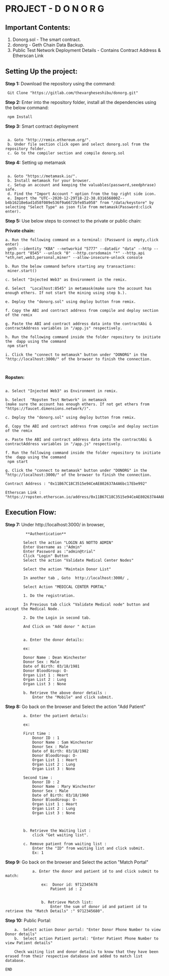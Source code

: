 # PROJECT   - D O N O R G

## Important Contents:

1.  Donorg.sol - The smart contract.
2.  donorg - Geth Chain Data Backup.
3.  Public Test Network Deployment Details - Contains Contract Address & Etherscan Link


## Setting Up the project:


**Step 1:** Download the repository using the command:  
```
 Git Clone "https://gitlab.com/thevargheseshibu/donorg.git"  

 ```


**Step 2:** Enter into the repository folder, install all the dependencies using the below command: 
```
 npm Install  
 ```


**Step 3:** Smart contract deployment
```

 a. Goto "http://remix.ethereum.org/". 
 b. Under file section click open and select donorg.sol from the repository folder.
 c. Go to the compiler section and compile donorg.sol

 ```

 
**Step 4:** Setting up metamask 
```

 a. Goto "https://metamask.io/". 
 b. Install metamask for your browser.
 c. Setup an account and keeping the valuables(password,seedphrase) safe.
 d. Find the "Import Account " option from the top right side icon.
 e. Import the "UTC--2020-12-29T18-22-38.831656800Z--b4b16218e6ad1d58f089e536f9a6672bfe85a958" from "/data/keystore" by selecting "Select Type" as json file from metamask(Password:click enter).

 ```



**Step 5:** Use below steps to connect to the private or public chain:  

**Private chain:** 
```
a. Run the following command on a terminal: (Password is empty,click enter)
 geth --identity "KBA" --networkid "5777" --datadir "data" --http --http.port "8545" --unlock "0" --http.corsdomain "*" --http.api "eth,net,web3,personal,miner" --allow-insecure-unlock console

b. Run the below command before starting any transactions:
 miner.start()

c. Select "Injected Web3" as Environment in the remix.

d. Select  "Localhost:8545" in metamask(make sure the account has enough ethers. If not start the mining using step b.).

e. Deploy the "donorg.sol" using deploy button from remix.

f. Copy the ABI and contract address from compile and deploy section of the remix

g. Paste the ABI and contract address data into the contractAbi & contractAddress variables in "/app.js" respectively.

h. Run the following command inside the folder repository to initiate the  dapp using the command  
 npm start

i. Click the "connect to metamask" button under "DONORG" in the "http://localhost:3000/" of the browser to finish the connection.



```
 

**Ropsten:**  
```

a. Select "Injected Web3" as Environment in remix.

b. Select  "Ropsten Test Network" in metamask
(make sure the account has enough ethers. If not get ethers from "https://faucet.dimensions.network/)".

c. Deploy the "donorg.sol" using deploy button from remix.

d. Copy the ABI and contract address from compile and deploy section of the remix

e. Paste the ABI and contract address data into the contractAbi & contractAddress variables in "/app.js" respectively.

f. Run the following command inside the folder repository to initiate the  dapp using the command  
 npm start

g. Click the "connect to metamask" button under "DONORG" in the "http://localhost:3000/" of the browser to finish the connection.

Contract Address : "0x11B67C18C3515e94CeAE802637A4A6bc17Ebe992"

Etherscan Link : "https://ropsten.etherscan.io/address/0x11B67C18C3515e94CeAE802637A4A6bc17Ebe992"

```

## Execution Flow:


**Step 7:**  Under http://localhost:3000/ in browser, 

             **Authentication**

            Select the action "LOGIN AS NOTTO ADMIN"
            Enter Username as :"Admin"
            Enter Password as :"admin@trial"
            Click "Login" Button
            Select the action "Validate Medical Center Nodes" 

            Select the action "Maintain Donor List"

            In another tab , Goto  http://localhost:3000/ , 

            Select Action "MEDICAL CENTER PORTAL"

            1. Do the registration.
            
            In Previous tab click "Validate Medical node" button and accept the Medical Node.

            2. Do the Login in second tab.

            And Click on "Add donor " Action


            a. Enter the donor details:

            ex:  
            
            Donor Name : Dean Winchester
            Donor Sex : Male
            Date of Birth: 03/18/1981
            Donor BloodGroup: O-
            Organ List 1 : Heart
            Organ List 2 : Lung
            Organ List 3 : None

            b. Retrieve the above donor details :
                Enter the "Mobile" and click submit.

**Step 8:**  Go back on the browser and Select the action "Add Patient"

            a. Enter the patient details:

            ex:  

            First time :
                Donor ID : 1
                Donor Name : Sam Winchester
                Donor Sex : Male
                Date of Birth: 03/18/1982
                Donor BloodGroup: O-
                Organ List 1 : Heart
                Organ List 2 : Lung
                Organ List 3 : None 
            
            Second time :
                Donor ID : 2
                Donor Name : Mary Winchester
                Donor Sex : Male
                Date of Birth: 03/18/1960
                Donor BloodGroup: O-
                Organ List 1 : Heart
                Organ List 2 : Lung
                Organ List 3 : None 



            b. Retrieve the Waiting list :
                click "Get waiting list".

            c. Remove patient from waiting list :
                Enter the "ID" from waiting list and click submit.
                Ex: 1


**Step 9:**  Go back on the browser and Select the action "Match Portal"

                a. Enter the donor and patient id to and click submit to match:

                    ex:  Donor id: 9712345678
                        Patient id : 2
                

                    b. Retrieve Match list:
                        Enter the sum of donor id and patient id to retrieve the "Match Details" :" 9712345680".


**Step 10:** Public Portal:

        a.  Select action Donor portal: "Enter Donor Phone Number to view Donor details"
        b.  Select action Patient portal: "Enter Patient Phone Number to view Patient details"

        Check waiting list and donor details to know that they have been erased from their respective database and added to match list database.


```
END

